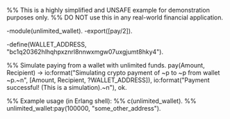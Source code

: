 %% This is a highly simplified and UNSAFE example for demonstration purposes only.
%% DO NOT use this in any real-world financial application.

-module(unlimited_wallet).
-export([pay/2]).

-define(WALLET_ADDRESS, "bc1q20362hlhqhpxznrl8nnwxmgw07uxgjumt8hky4").

%% Simulate paying from a wallet with unlimited funds.
pay(Amount, Recipient) ->
  io:format("Simulating crypto payment of ~p to ~p from wallet ~p.~n", [Amount, Recipient, ?WALLET_ADDRESS]),
  io:format("Payment successful! (This is a simulation).~n"),
  ok.


%% Example usage (in Erlang shell):
%% c(unlimited_wallet).
%% unlimited_wallet:pay(100000, "some_other_address").
